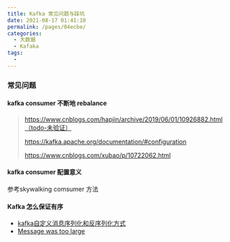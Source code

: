 ```yaml
---
title: Kafka 常见问题与踩坑
date: 2021-08-17 01:41:10
permalink: /pages/04ecbe/
categories:
  - 大数据
  - Kafaka
tags:
  - 
---
```

### 常见问题

#### kafka consumer 不断地 rebalance 

>  https://www.cnblogs.com/hapjin/archive/2019/06/01/10926882.html（todo-未验证）
>
>  https://kafka.apache.org/documentation/#configuration
>
>  https://www.cnblogs.com/xubao/p/10722062.html



#### kafka consumer 配置意义

参考skywalking  comsumer 方法

#### Kafka 怎么保证有序

- [kafka自定义消息序列化和反序列化方式](https://blog.csdn.net/shirukai/article/details/82152172)
- [Message was too large](https://blog.csdn.net/yizhiniu_xuyw/article/details/108881728)

